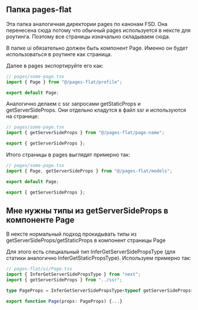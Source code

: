 ## Папка pages-flat

Эта папка аналогичная директории pages по канонам FSD. Она перенесена сюда потому что обычный pages используется в нексте для роутинга. Поэтому все страницы изначально складываем сюда.

В папке ui обязательно должен быть компонент Page. Именно он будет использоваться в роутинге как страница.

Далее в pages экспортируйте его как:

```ts
// pages/some-page.tsx
import { Page } from "@/pages-flat/profile";

export default Page;
```

Аналогично делаем с ssr запросами getStaticProps и getServerSideProps. Они отдельно кладутся в файл ssr и используются на странице:

```ts
// pages/some-page.tsx
import { getServerSideProps } from "@/pages-flat/page-name";

export { getServerSideProps };
```

Итого страницы в pages выглядят примерно так:

```ts
// pages/some-page.tsx
import { Page, getServerSideProps } from "@/pages-flat/models";

export default Page;

export { getServerSideProps };
```

## Мне нужны типы из getServerSideProps в компоненте Page

В нексте нормальный подход прокидывать типы из getServerSideProps/getStaticProps в компонент страницы Page

Для этого есть специальный тип InferGetServerSidePropsType (для статики аналогично InferGetStaticPropsType). Используем примерно так:

```ts
// pages-flat/ui/Page.tsx
import { InferGetServerSidePropsType } from "next";
import { getServerSideProps } from "../ssr";

type PageProps = InferGetServerSidePropsType<typeof getServerSideProps>;

export function Page(props: PageProps) {...}
```
